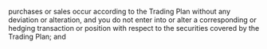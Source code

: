 purchases or sales occur according to the Trading Plan without any deviation or
alteration, and you do not enter into or alter a corresponding or hedging transaction or
position with respect to the securities covered by the Trading Plan; and